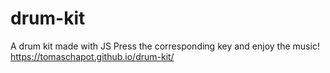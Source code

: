 # drum-kit
 A drum kit made with JS
 Press the corresponding key and enjoy the music!
https://tomaschapot.github.io/drum-kit/
